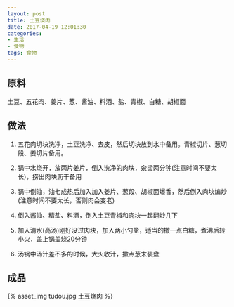 ```yaml
---
layout: post
title: 土豆烧肉
date: 2017-04-19 12:01:30
categories: 
- 生活
- 食物
tags: 食物
---
```


## 原料

土豆、五花肉、姜片、葱、酱油、料酒、盐、青椒、白糖、胡椒面

## 做法

1. 五花肉切块洗净，土豆洗净、去皮，然后切块放到水中备用。青椒切片、葱切段、姜切片备用。

2. 锅中水烧开，放两片姜片，倒入洗净的肉块，汆烫两分钟(注意时间不要太长)，捞出肉块沥干备用

3. 锅中倒油，油七成热后加入加入姜片、葱段、胡椒面爆香，然后倒入肉块煸炒(注意时间不要太长，否则肉会变老)

4. 倒入酱油、精盐、料酒，倒入土豆青椒和肉块一起翻炒几下

5. 加入清水(高汤)刚好没过肉块，加入两小勺盐，适当的撒一点白糖，煮沸后转小火，盖上锅盖烧20分钟

6. 汤锅中汤汁差不多的时候，大火收汁，撒点葱末装盘

<!-- more -->

## 成品

{% asset_img tudou.jpg 土豆烧肉 %}


